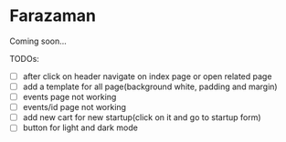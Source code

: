 # Farazaman
Coming soon...

TODOs:
- [ ] after click on header navigate on index page or open related page
- [ ] add a template for all page(background white, padding and margin)
- [ ] events page not working
- [ ] events/id page not working
- [ ] add new cart for new startup(click on it and go to startup form)
- [ ] button for light and dark mode